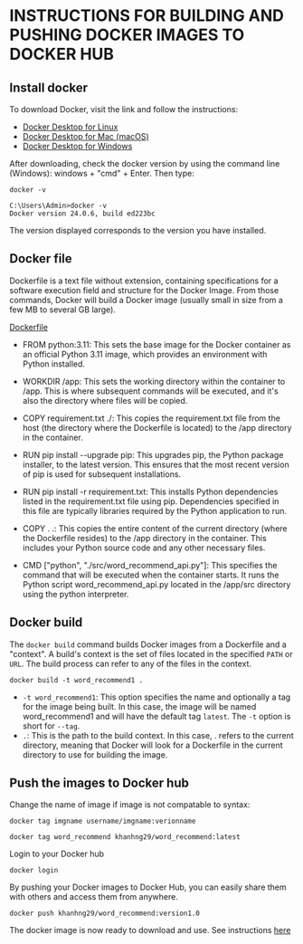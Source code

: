 # INSTRUCTIONS FOR BUILDING AND PUSHING DOCKER IMAGES TO DOCKER HUB

## Install docker
To download Docker, visit the link and follow the instructions:
- [Docker Desktop for Linux](https://docs.docker.com/desktop/install/linux-install/)
- [Docker Desktop for Mac (macOS)](https://docs.docker.com/desktop/install/mac-install/)
- [Docker Desktop for Windows](https://docs.docker.com/desktop/install/windows-install/)


After downloading, check the docker version by using the command line (Windows): windows + "cmd" + Enter. Then type:
```
docker -v

C:\Users\Admin>docker -v
Docker version 24.0.6, build ed223bc
```
The version displayed corresponds to the version you have installed.

## Docker file

Dockerfile is a text file without extension, containing specifications for a software execution field and structure for the Docker Image. From those commands, Docker will build a Docker image (usually small in size from a few MB to several GB large).

[Dockerfile](/Dockerfile)

- FROM python:3.11: This sets the base image for the Docker container as an official Python 3.11 image, which provides an environment with Python installed.

- WORKDIR /app: This sets the working directory within the container to /app. This is where subsequent commands will be executed, and it's also the directory where files will be copied.

- COPY requirement.txt ./: This copies the requirement.txt file from the host (the directory where the Dockerfile is located) to the /app directory in the container.

- RUN pip install --upgrade pip: This upgrades pip, the Python package installer, to the latest version. This ensures that the most recent version of pip is used for subsequent installations.

- RUN pip install -r requirement.txt: This installs Python dependencies listed in the requirement.txt file using pip. Dependencies specified in this file are typically libraries required by the Python application to run.

- COPY . .: This copies the entire content of the current directory (where the Dockerfile resides) to the /app directory in the container. This includes your Python source code and any other necessary files.

- CMD ["python", "./src/word_recommend_api.py"]: This specifies the command that will be executed when the container starts. It runs the Python script word_recommend_api.py located in the /app/src directory using the python interpreter.




## Docker build
The ```docker build``` command builds Docker images from a Dockerfile and a "context". A build's context is the set of files located in the specified ```PATH``` or ```URL```. The build process can refer to any of the files in the context.
```
docker build -t word_recommend1 .
```

- ```-t word_recommend1```: This option specifies the name and optionally a tag for the image being built. In this case, the image will be named word_recommend1 and will have the default tag ```latest```. The ```-t``` option is short for ```--tag```.
- ```.```: This is the path to the build context. In this case, . refers to the current directory, meaning that Docker will look for a Dockerfile in the current directory to use for building the image.


## Push the images to Docker hub

Change the name of image if image is not compatable to syntax: 
```
docker tag imgname username/imgname:verionname

docker tag word_recommend khanhng29/word_recommend:latest
```

Login to your Docker hub
```
docker login
```
By pushing your Docker images to Docker Hub, you can easily share them with others and access them from anywhere.
```
docker push khanhng29/word_recommend:version1.0
```
The docker image is now ready to download and use.
See instructions [here](link_to_docker.md)

